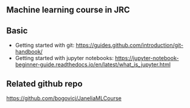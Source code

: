 ## Machine learning course in JRC

## Basic
* Getting started with git: https://guides.github.com/introduction/git-handbook/
* Getting started with jupyter notebooks: https://jupyter-notebook-beginner-guide.readthedocs.io/en/latest/what_is_jupyter.html

## Related github repo
https://github.com/bogovicj/JaneliaMLCourse